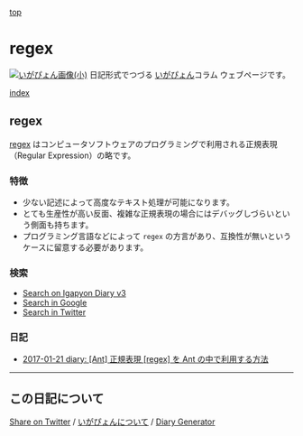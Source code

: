 [top](https://igapyon.github.io/diary/) 

regex
=====================================================================================================
[![いがぴょん画像(小)](https://igapyon.github.io/diary/images/iga200306s.jpg "いがぴょん")](https://igapyon.github.io/diary/memo/memoigapyon.html) 日記形式でつづる [いがぴょん](https://igapyon.github.io/diary/memo/memoigapyon.html)コラム ウェブページです。

[index](https://igapyon.github.io/diary/keyword/index.html)

## regex

[regex](https://igapyon.github.io/diary/keyword/regex.html) はコンピュータソフトウェアのプログラミングで利用される正規表現（Regular Expression）の略です。

### 特徴

* 少ない記述によって高度なテキスト処理が可能になります。
* とても生産性が高い反面、複雑な正規表現の場合にはデバッグしづらいという側面も持ちます。
* プログラミング言語などによって `regex` の方言があり、互換性が無いというケースに留意する必要があります。

### 検索

* [Search on Igapyon Diary v3](https://www.google.co.jp/#pws=0&q=site:https%3A%2F%2Figapyon.github.io%2Fdiary%2F+regex)
* [Search in Google](https://www.google.co.jp/#pws=0&q=regex)
* [Search in Twitter](https://twitter.com/search?q=%23regex)


### 日記

* [2017-01-21 diary: [Ant] 正規表現 [regex] を Ant の中で利用する方法](https://igapyon.github.io/diary/2017/ig170121.html)


----------------------------------------------------------------------------------------------------

## この日記について

[Share on Twitter](https://twitter.com/intent/tweet?hashtags=igapyon%2Cdiary%2C%E3%81%84%E3%81%8C%E3%81%B4%E3%82%87%E3%82%93%2Cregex&text=regex&url=https%3A%2F%2Figapyon.github.io%2Fdiary%2Fkeyword%2Fregex.html) / [いがぴょんについて](https://igapyon.github.io/diary/memo/memoigapyon.html) / [Diary Generator](https://github.com/igapyon/igapyonv3)
